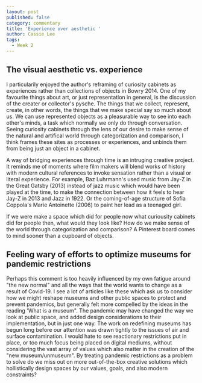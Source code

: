 ```yaml
---
layout: post
published: false
category: commentary
title: 'Experience over aesthetic '
author: Cassie Lee
tags:
  - Week 2
---
```

## The visual aesthetic vs. experience

I particularily enjoyed the author's reframing of curiosity cabinets as experiences rather than collections of objects in Bowry 2014. One of my favourite things about art, or just representation in general, is the discussion of the creater or collector's pysche. The things that we collect, represent, create, in other words, the things that we make special say so much about us. We can use represented objects as a pleasurable way to see into each other's minds, a task which normally we only do through conversation. Seeing curiosity cabinets through the lens of our desire to make sense of the natural and artifical world through categorization and comparison, I think frames these sites as processes or experiences, and unbinds them from being just an object in a cabinet. 

A way of bridging experiences through time is an intruging creative project. It reminds me of moments where film makers will blend works of history with modern cultural references to invoke sensation rather than a visual or literal experience. For example, Baz Luhrmann's used music from Jay-Z in the Great Gatsby (2013) instead of jazz music which would have been played at the time, to make the connection between how it feels to hear Jay-Z in 2013 and Jazz in 1922. Or the coming-of-age structure of Sofia Coppola's Marie Antoinette (2006) to paint her lead as a teenaged girl.

If we were make a space which did for people now what curiousity cabinets did for people then, what would they look like? How do we make sense of the world through categorization and comparison? A Pinterest board comes to mind sooner than a cupboard of objects.

## Feeling wary of efforts to optimize museums for pandemic restrictions

Perhaps this comment is too heavily influenced by my own fatigue around "the new normal" and all the ways that the world wants to change as a result of Covid-19. I see a lot of articles like these which ask us to consider how we might reshape museums and other public spaces to protect and prevent pandemics, but generally felt more compelled by the ideas in the reading 'What is a museum". The pandemic may have changed the way we look at public space, and added design considerations to their implementation, but in just one way. The work on redefining museums has begun long before our attention was drawn tightly to the issues of air and surface contamination. I would hate to see reactionary restrictions put in place, or too much focus being placed on digital mediums, without considering the vast array of values which also matter in the creation of the "new museum/unmuseum". By treating pandemic restrictions as a problem to solve do we miss out on more out-of-the-box creative solutions which hollistically design spaces by our values, goals, and also modern constraints? 




